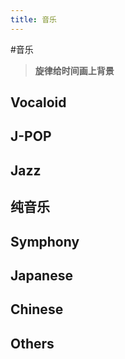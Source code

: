 ```yaml
---
title: 音乐
---
```


#音乐
>**旋律给时间画上背景**

## Vocaloid

## J-POP

## Jazz

## 纯音乐

## Symphony

## Japanese

## Chinese

## Others